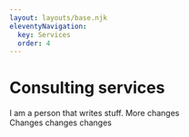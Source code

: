 ```yaml
---
layout: layouts/base.njk
eleventyNavigation:
  key: Services
  order: 4
---
```

# Consulting services

I am a person that writes stuff.
More changes  
Changes changes changes

